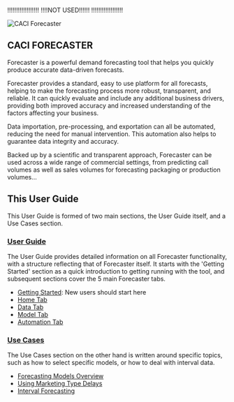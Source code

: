 !!!!!!!!!!!!!!!!!!
!!!!NOT USED!!!!!!
!!!!!!!!!!!!!!!!!!

![CACI Forecaster](reference/Getting-started/imgs/ForecasterSplashWide.png)

## CACI FORECASTER

Forecaster is a powerful demand forecasting tool that helps you quickly produce accurate data-driven forecasts.

Forecaster provides a standard, easy to use platform for all forecasts, helping to make the forecasting process more robust, transparent, and reliable. It can quickly evaluate and include any additional business drivers, providing both improved accuracy and increased understanding of the factors affecting your business.

Data importation, pre-processing, and exportation can all be automated, reducing the need for manual intervention. This automation also helps to guarantee data integrity and accuracy.

Backed up by a scientific and transparent approach, Forecaster can be used across a wide range of commercial settings, from predicting call volumes as well as sales volumes for forecasting packaging or production volumes...

## This User Guide

This User Guide is formed of two main sections, the User Guide itself, and a Use Cases section. 

### [User Guide](/reference/user-guide.md)
The User Guide provides detailed information on all Forecaster functionality, with a structure reflecting that of Forecaster itself. It starts with the 'Getting Started' section as a quick introduction to getting running with the tool, and subsequent sections cover the 5 main Forecaster tabs. 
* [Getting Started](/reference/Getting-started/Getting-started.md): New users should start here
* [Home Tab](/reference/Home/Home.md)
* [Data Tab](/reference/Data/Data.md)
* [Model Tab](/reference/Forecasting/Forecasting.md)
* [Automation Tab](/reference/Automation/Automation.md)


### [Use Cases](/use-cases/use-cases.md)
The Use Cases section on the other hand is written around specific topics, such as how to select specific models, or how to deal with interval data.
* [Forecasting Models Overview](user-cases/Forecast-Models-Overview.md)
* [Using Marketing Type Delays](user-cases/Delays.md)
* [Interval Forecasting](user-cases/Interval-Forecasting.md)

